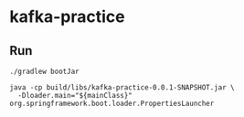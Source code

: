 # kafka-practice

## Run

```shell
./gradlew bootJar

java -cp build/libs/kafka-practice-0.0.1-SNAPSHOT.jar \
  -Dloader.main="${mainClass}" org.springframework.boot.loader.PropertiesLauncher
```